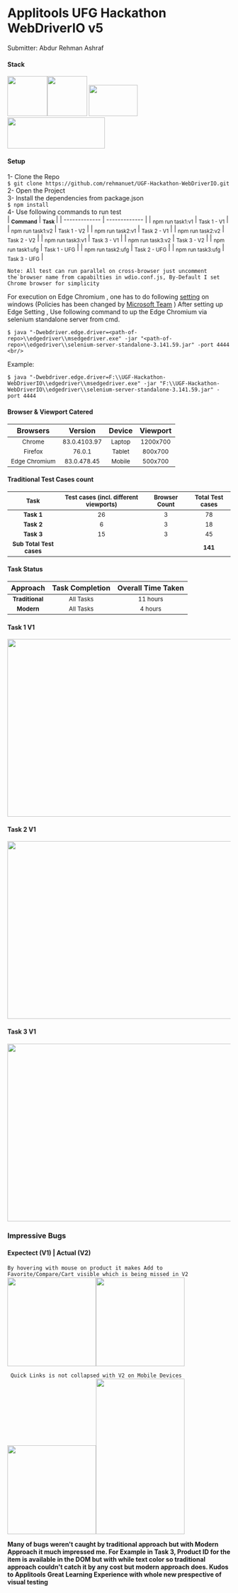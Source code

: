 # Applitools UFG Hackathon WebDriverIO v5
Submitter: Abdur Rehman Ashraf

#### Stack
<img src="https://img.stackshare.io/service/4185/webdriver.io.png?raw=true?raw=true" width="90" height="90" /><img src="https://raw.githubusercontent.com/rehmanuet/DataEssential/master/junk/applitools-logo.png?raw=true" height="90"/>    <img src="https://i.pinimg.com/originals/48/4d/9a/484d9a03c676a55671a9d257a48c4378.png?raw=true?raw=true" width="110" height="70"/><img src="https://raw.githubusercontent.com/rehmanuet/DataEssential/497b0e54f87f161922582bf41582b78c02b40429/junk/JasmineJS.svg?raw=true" width="220" height="70" />

#### Setup
1- Clone the Repo<br />
`$ git clone https://github.com/rehmanuet/UGF-Hackathon-WebDriverIO.git`<br/>
2- Open the Project<br />
3- Install the dependencies from package.json<br />
`$ npm install`<br />
4- Use following commands to run test <br/>
|    <b><sub>Command</sub></b>   |    <b><sub>Task</sub>   </b> |
| ------------- | ------------- |
|     <sub>npm run task1:v1</sub>    | <sub>Task 1 - V1</sub>  |
|     <sub>npm run task1:v2</sub>   |     <sub>Task 1 - V2</sub>          |
| <sub>npm run task2:v1</sub> | <sub>Task 2 - V1</sub>   |
|     <sub>npm run task2:v2</sub>    | <sub>Task 2 - V2</sub>  |
|     <sub>npm run task3:v1</sub>   |     <sub>Task 3 - V1</sub>          |
| <sub>npm run task3:v2</sub> | <sub>Task 3 - V2</sub>   |
|     <sub>npm run task1:ufg</sub>   |     <sub>Task 1 - UFG</sub>          |
| <sub>npm run task2:ufg</sub> | <sub>Task 2 - UFG</sub>   |
| <sub>npm run task3:ufg</sub> | <sub>Task 3 - UFG</sub>   |

```Note: All test can run parallel on cross-browser just uncomment the`browser name from capabilties in wdio.conf.js, By-Default I set Chrome browser for simplicity```

For execution on Edge Chromium , one has to do following [setting](https://stackoverflow.com/a/59996510>) on windows (Policies has been changed by [Microsoft Team](https://developer.microsoft.com/en-us/microsoft-edge/tools/webdriver/) )
After setting up Edge Setting , Use following command to up the Edge Chromium via selenium standalone server from cmd. <br/>
``` 
$ java "-Dwebdriver.edge.driver=<path-of-repo>\\edgedriver\\msedgedriver.exe" -jar "<path-of-repo>\\edgedriver\\selenium-server-standalone-3.141.59.jar" -port 4444 <br/>
```
Example: <br/>
```
$ java "-Dwebdriver.edge.driver=F:\\UGF-Hackathon-WebDriverIO\\edgedriver\\msedgedriver.exe" -jar "F:\\UGF-Hackathon-WebDriverIO\\edgedriver\\selenium-server-standalone-3.141.59.jar" -port 4444
```



#### Browser & Viewport Catered
|    Browsers   |    Version    |    Device    |   Viewport    |
| :-:  | :-:  | :-: | :-: |
|     <sub>Chrome</sub>    | <sub>83.0.4103.97</sub>  | <sub>Laptop</sub>    | <sub>1200x700</sub>  |
|     <sub>Firefox</sub>   | <sub>76.0.1</sub>        | <sub>Tablet</sub>    | <sub>800x700</sub>   |
| <sub>Edge Chromium</sub> | <sub>83.0.478.45</sub>   | <sub>Mobile</sub> | <sub>500x700</sub>   |

#### Traditional Test Cases count
|    <sub>Task</sub>  |    <sub>Test cases (incl. different viewports)</sub> |  <sub>Browser Count</sub>  |  <sub>Total Test cases</sub>
| :-:  | :-: | :-: | :-:  |
|    <b> <sub>Task 1</sub> </b>   | <sub>26</sub>  | <sub>3</sub>    | <sub>78</sub> |
|    <b> <sub>Task 2</sub> </b>   | <sub>6</sub>  | <sub>3</sub>    | <sub>18</sub> |
|    <b> <sub>Task 3</sub> </b>   | <sub>15</sub>  | <sub>3</sub>    | <sub>45</sub> |
<b><sub>Sub Total Test cases</sub></b>|  |  | <b><sub>141</b></sub>


#### Task Status
|    Approach  |    Task Completion |    Overall Time Taken  | 
| :-: | :-: |:-: |
|    <b> <sub>Traditional</sub> </b>   | <sub>All Tasks</sub>  | <sub>11 hours</sub>    |
|     <b><sub>Modern</sub></b>   | <sub>All Tasks</sub>        | <sub> 4 hours</sub>    |

#### Task 1 V1
<img src="https://raw.githubusercontent.com/rehmanuet/DataEssential/master/junk/Task_1.JPG??raw=true" width="700" height="400" />

#### Task 2 V1
<img src="https://raw.githubusercontent.com/rehmanuet/DataEssential/master/junk/Task_2.JPG??raw=true" width="800" height="400" />

#### Task 3 V1
<img src="https://raw.githubusercontent.com/rehmanuet/DataEssential/master/junk/Task_3.JPG??raw=true" width="800" height="400" />

### Impressive Bugs

#### Expectect (V1) | Actual (V2)
`By hovering with mouse on product it makes Add to Favorite/Compare/Cart visible which is being missed in V2`
<img src="https://raw.githubusercontent.com/rehmanuet/DataEssential/master/junk/Bug%20a.JPG??raw=true" width="200" height="200" /><img src="https://raw.githubusercontent.com/rehmanuet/DataEssential/master/junk/Bug%20a1.JPG??raw=true" width="200" height="200" /> </br>

` Quick Links is not collapsed with V2 on Mobile Devices` </br>
<img src="https://raw.githubusercontent.com/rehmanuet/DataEssential/master/junk/Bug%20b1%20(2).JPG?raw=true" width="200" height="200" /><img src="https://raw.githubusercontent.com/rehmanuet/DataEssential/master/junk/Bug%20b1%20(1).JPG?raw=true" width="200" height="350" /> </br>

<b>Many of bugs weren't caught by traditional approach but with Modern Approach it much impressed me. For Example in Task 3, Product ID for the item is available in the DOM but with while text color so traditional approach couldn't catch it by any cost but modern approach does. Kudos to Applitools</b>
<b>Great Learning Experience with whole new prespective of visual testing</b>


